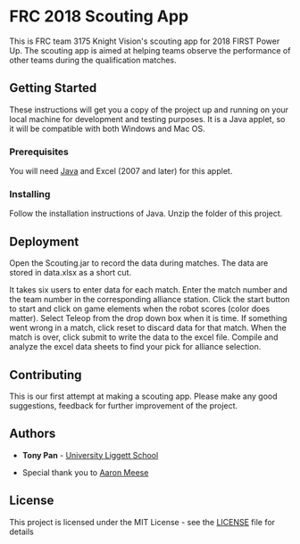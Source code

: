 # FRC 2018 Scouting App

This is FRC team 3175 Knight Vision's scouting app for 2018 FIRST Power Up. The scouting app is aimed at helping teams observe the performance of other teams during the qualification matches.

## Getting Started

These instructions will get you a copy of the project up and running on your local machine for development and testing purposes. It is a Java applet, so it will be compatible with both Windows and Mac OS.

### Prerequisites

You will need [Java](https://java.com/en/) and Excel (2007 and later) for this applet.


### Installing

Follow the installation instructions of Java.
Unzip the folder of this project.

## Deployment

Open the Scouting.jar to record the data during matches.
The data are stored in data.xlsx as a short cut.

It takes six users to enter data for each match.
Enter the match number and the team number in the corresponding alliance station.
Click the start button to start and click on game elements when the robot scores (color does matter).
Select Teleop from the drop down box when it is time.
If something went wrong in a match, click reset to discard data for that match.
When the match is over, click submit to write the data to the excel file.
Compile and analyze the excel data sheets to find your pick for alliance selection.

## Contributing

This is our first attempt at making a scouting app. Please make any good suggestions, feedback for further improvement of the project.

## Authors

* **Tony Pan** -  [University Liggett School](https://uls.org)

* Special thank you to [Aaron Meese](https://github.com/ajmeese7)

## License

This project is licensed under the MIT License - see the [LICENSE](LICENSE) file for details
